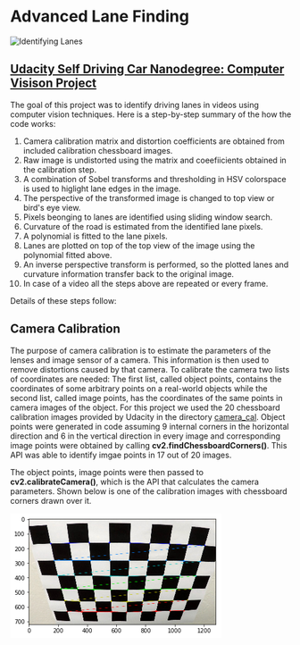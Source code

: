 # Advanced Lane Finding
![Identifying Lanes](readme-resources/output.gif)

## [Udacity Self Driving Car Nanodegree: Computer Visison Project](https://in.udacity.com/course/self-driving-car-engineer-nanodegree--nd013/)


The goal of this project was to identify driving lanes in videos using computer vision techniques. Here is a step-by-step summary of the how the code works:

1. Camera calibration matrix and distortion coefficients are obtained from included calibration chessboard images.
2. Raw image is undistorted using the matrix and coeefiicients obtained in the calibration step.
3. A combination of Sobel transforms and thresholding in HSV colorspace is used to higlight lane edges in the image.
4. The perspective of the transformed image is changed to top view or bird's eye view.
5. Pixels beonging to lanes are identified using sliding window search.
6. Curvature of the road is estimated from the identified lane pixels.
7. A polynomial is fitted to the lane pixels.
8. Lanes are plotted on top of the top view of the image using the polynomial fitted above.
9. An inverse perspective transform is performed, so the plotted lanes and curvature information transfer back to the original image.
10. In case of a video all the steps above are repeated or every frame.

Details of these steps follow:

## Camera Calibration
The purpose of camera calibration is to estimate the parameters of the lenses and image sensor of a camera. This information is then used to remove distortions caused by that camera. To calibrate the camera two lists of coordinates are needed: The first list, called object points, contains the coordinates of some arbitrary points on a real-world objects while the second list, called image points, has the coordinates of the same points in camera images of the object. For this project we used the 20 chessboard calibration images provided by Udacity in the directory [camera_cal](https://github.com/farhanhubble/CarND-Advanced-Lane-Lines/tree/master/camera_cal). Object points were generated in code assuming 9 internal corners in the horizontal direction and 6 in the vertical direction in every image and corresponding image points were obtained by calling **cv2.findChessboardCorners()**. This API was able to identify imgae points in 17 out of 20 images.

The object points, image points were then passed to **cv2.calibrateCamera()**, which is the API that calculates the camera parameters. Shown below is one of the calibration images with chessboard corners drawn over it.

![chess with corner markers](readme-resources/corners.png)



